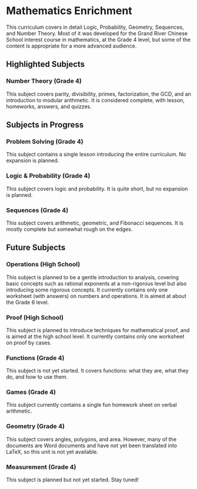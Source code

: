 # Mathematics Enrichment

This curriculum covers in detail Logic, Probability, Geometry, Sequences, and
Number Theory. Most of it was developed for the Grand River Chinese School
interest course in mathematics, at the Grade 4 level, but some of the content is
appropriate for a more advanced audience.

## Highlighted Subjects

### Number Theory (Grade 4)

This subject covers parity, divisibility, primes, factorization, the GCD, and an
introduction to modular arithmetic. It is considered complete, with lesson,
homeworks, answers, and quizzes.

## Subjects in Progress

### Problem Solving (Grade 4)

This subject contains a single lesson introducing the entire curriculum. No
expansion is planned.

### Logic & Probability (Grade 4)

This subject covers logic and probability. It is quite short, but no expansion
is planned.

### Sequences (Grade 4)

This subject covers arithmetic, geometric, and Fibonacci sequences. It is mostly
complete but somewhat rough on the edges.

## Future Subjects

### Operations (High School)

This subject is planned to be a gentle introduction to analysis, covering basic
concepts such as rational exponents at a non-rigorous level but also introducing
some rigorous concepts. It currently contains only one worksheet (with answers)
on numbers and operations. It is aimed at about the Grade 6 level.

### Proof (High School)

This subject is planned to introduce techniques for mathematical proof, and is
aimed at the high school level. It currently contains only one worksheet on
proof by cases.

### Functions (Grade 4)

This subject is not yet started. It covers functions: what they are, what they
do, and how to use them.

### Games (Grade 4)

This subject currently contains a single fun homework sheet on verbal
arithmetic.

### Geometry (Grade 4)

This subject covers angles, polygons, and area. However, many of the documents
are Word documents and have not yet been translated into LaTeX, so this unit is
not yet available.

### Measurement (Grade 4)

This subject is planned but not yet started. Stay tuned!
